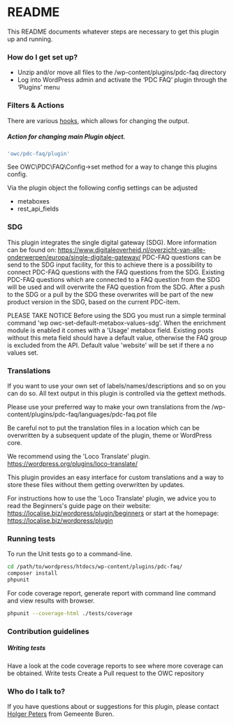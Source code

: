 # README #

This README documents whatever steps are necessary to get this plugin up and running.

### How do I get set up? ###
     
* Unzip and/or move all files to the /wp-content/plugins/pdc-faq directory
* Log into WordPress admin and activate the ‘PDC FAQ’ plugin through the ‘Plugins’ menu

### Filters & Actions

There are various [hooks](https://codex.wordpress.org/Plugin_API/Hooks), which allows for changing the output.

##### Action for changing main Plugin object.
```php
'owc/pdc-faq/plugin'
```

See OWC\PDC\FAQ\Config->set method for a way to change this plugins config.

Via the plugin object the following config settings can be adjusted
- metaboxes
- rest_api_fields

### SDG ###

This plugin integrates the single digital gateway (SDG). More information can be found on: https://www.digitaleoverheid.nl/overzicht-van-alle-onderwerpen/europa/single-digitale-gateway/
PDC-FAQ questions can be send to the SDG input facility, for this to achieve there is a possibility to connect PDC-FAQ questions with the FAQ questions from the SDG.
Existing PDC-FAQ questions which are connected to a FAQ question from the SDG will be used and will overwrite the FAQ question from the SDG. 
After a push to the SDG or a pull by the SDG these overwrites will be part of the new product version in the SDG, based on the current PDC-item.

PLEASE TAKE NOTICE
Before using the SDG you must run a simple terminal command 'wp owc-set-default-metabox-values-sdg'. 
When the enrichment module is enabled it comes with a 'Usage' metabox field. 
Existing posts without this meta field should have a default value, otherwise the FAQ group is excluded from the API.
Default value 'website' will be set if there a no values set.


### Translations ###

If you want to use your own set of labels/names/descriptions and so on you can do so. 
All text output in this plugin is controlled via the gettext methods.

Please use your preferred way to make your own translations from the /wp-content/plugins/pdc-faq/languages/pdc-faq.pot file

Be careful not to put the translation files in a location which can be overwritten by a subsequent update of the plugin, theme or WordPress core.

We recommend using the 'Loco Translate' plugin. 
https://wordpress.org/plugins/loco-translate/

This plugin provides an easy interface for custom translations and a way to store these files without them getting overwritten by updates.

For instructions how to use the 'Loco Translate' plugin, we advice you to read the Beginners's guide page on their website: https://localise.biz/wordpress/plugin/beginners
or start at the homepage: https://localise.biz/wordpress/plugin

### Running tests ###
To run the Unit tests go to a command-line.
```bash
cd /path/to/wordpress/htdocs/wp-content/plugins/pdc-faq/
composer install
phpunit
```

For code coverage report, generate report with command line command and view results with browser.
```bash
phpunit --coverage-html ./tests/coverage
```

### Contribution guidelines ###

##### Writing tests
Have a look at the code coverage reports to see where more coverage can be obtained. 
Write tests
Create a Pull request to the OWC repository

### Who do I talk to? ###

If you have questions about or suggestions for this plugin, please contact <a href="mailto:hpeters@Buren.nl">Holger Peters</a> from Gemeente Buren.
